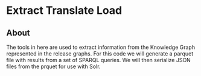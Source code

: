 # Extract Translate Load

## About

The tools in here are used to extract information from the Knowledge Graph represented in 
the release graphs.  For this code we will generate a parquet file with results from a
set of SPARQL queries.  We will then serialize JSON files from the prquet for use with
Solr.


